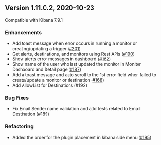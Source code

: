 ## Version 1.11.0.2, 2020-10-23

Compatible with Kibana 7.9.1

### Enhancements
  * Add toast message when error occurs in running a monitor or creating/updating a trigger ([#201](https://github.com/opendistro-for-elasticsearch/alerting-kibana-plugin/pull/201))
  * Get alerts, destinations, and monitors using Rest APIs ([#190](https://github.com/opendistro-for-elasticsearch/alerting-kibana-plugin/pull/190))
  * Show alerts error messages in dashboard ([#182](https://github.com/opendistro-for-elasticsearch/alerting-kibana-plugin/pull/182))
  * Show name of the user who last updated the monitor in Monitor Dashboard and Detail page ([#187](https://github.com/opendistro-for-elasticsearch/alerting-kibana-plugin/pull/187))
  * Add a toast message and auto scroll to the 1st error field when failed to create/update a monitor or destination ([#168](https://github.com/opendistro-for-elasticsearch/alerting-kibana-plugin/pull/168))
  * Add AllowList for Destinations ([#192](https://github.com/opendistro-for-elasticsearch/alerting-kibana-plugin/pull/192))

### Bug Fixes
  * Fix Email Sender name validation and add tests related to Email Destination ([#189](https://github.com/opendistro-for-elasticsearch/alerting-kibana-plugin/pull/189))

### Refactoring
  * Added the order for the plugin placement in kibana side menu ([#195](https://github.com/opendistro-for-elasticsearch/alerting-kibana-plugin/pull/195))
